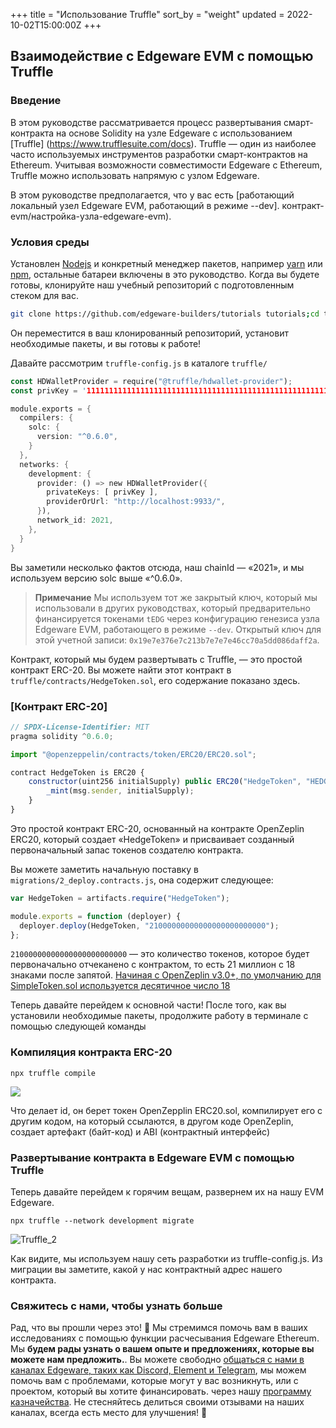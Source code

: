 +++
title = "Использование Truffle"
sort_by = "weight"
updated = 2022-10-02T15:00:00Z
+++

## Взаимодействие с Edgeware EVM с помощью Truffle <a id="interacting-with-edgeware-evm-using-truffle"></a>

### Введение <a id="introduction"></a>

В этом руководстве рассматривается процесс развертывания смарт-контракта на основе Solidity на узле Edgeware с использованием [Truffle] (https://www.trufflesuite.com/docs). Truffle — один из наиболее часто используемых инструментов разработки смарт-контрактов на Ethereum. Учитывая возможности совместимости Edgeware с Ethereum, Truffle можно использовать напрямую с узлом Edgeware.

В этом руководстве предполагается, что у вас есть [работающий локальный узел Edgeware EVM, работающий в режиме --dev]. контракт-evm/настройка-узла-edgeware-evm).

### Условия среды <a id="environment-prerequisites"></a>

Установлен [Nodejs](https://nodejs.org/en/) и конкретный менеджер пакетов, например [yarn](https://classic.yarnpkg.com/en/docs/install/#mac-stable) или [npm](https://www.npmjs.com/get-npm), остальные батареи включены в это руководство. Когда вы будете готовы, клонируйте наш учебный репозиторий с подготовленным стеком для вас.

```bash
git clone https://github.com/edgeware-builders/tutorials tutorials;cd tutorials/truffle;yarn
```

Он переместится в ваш клонированный репозиторий, установит необходимые пакеты, и вы готовы к работе!

Давайте рассмотрим `truffle-config.js` в каталоге `truffle/`

```rust
const HDWalletProvider = require("@truffle/hdwallet-provider");
const privKey = '1111111111111111111111111111111111111111111111111111111111111111';

module.exports = {
  compilers: {
    solc: {
      version: "^0.6.0",
    }
  },
  networks: {
    development: {
      provider: () => new HDWalletProvider({
        privateKeys: [ privKey ],
        providerOrUrl: "http://localhost:9933/",
      }),
      network_id: 2021,
    },
  } 
}
```

Вы заметили несколько фактов отсюда, наш chainId — «2021», и мы используем версию solc выше «^0.6.0».

> **Примечание** Мы используем тот же закрытый ключ, который мы использовали в других руководствах, который предварительно финансируется токенами `tEDG` через конфигурацию генезиса узла Edgeware EVM, работающего в режиме `--dev`. Открытый ключ для этой учетной записи: `0x19e7e376e7c213b7e7e7e46cc70a5dd086daff2a`.

Контракт, который мы будем развертывать с Truffle, — это простой контракт ERC-20. Вы можете найти этот контракт в `truffle/contracts/HedgeToken.sol`, его содержание показано здесь.

### [Контракт ERC-20]

```javascript
// SPDX-License-Identifier: MIT
pragma solidity ^0.6.0;

import "@openzeppelin/contracts/token/ERC20/ERC20.sol";

contract HedgeToken is ERC20 {
    constructor(uint256 initialSupply) public ERC20("HedgeToken", "HEDGE") {
        _mint(msg.sender, initialSupply);
    }
}
```

Это простой контракт ERC-20, основанный на контракте OpenZeplin ERC20, который создает «HedgeToken» и присваивает созданный первоначальный запас токенов создателю контракта.

Вы можете заметить начальную поставку в `migrations/2_deploy.contracts.js`, она содержит следующее:

```javascript
var HedgeToken = artifacts.require("HedgeToken");

module.exports = function (deployer) {
  deployer.deploy(HedgeToken, "21000000000000000000000000");
};
```

`21000000000000000000000000` — это количество токенов, которое будет первоначально отчеканено с контрактом, то есть 21 миллион с 18 знаками после запятой. [Начиная с OpenZeplin v3.0+, по умолчанию для SimpleToken.sol используется десятичное число 18](https://docs.openzeppelin.com/contracts/3.x/api/token/erc20#ERC20-_setupDecimals-uint8-)

Теперь давайте перейдем к основной части! После того, как вы установили необходимые пакеты, продолжите работу в терминале с помощью следующей команды

### Компиляция контракта ERC-20 <a id="compile-erc-20-contract"></a>

```
npx truffle compile
```

![](https://user-images.githubusercontent.com/32852637/122429916-24bbd900-cf61-11eb-98bd-faa07d223e68.PNG)

Что делает id, он берет токен OpenZepplin ERC20.sol, компилирует его с другим кодом, на который ссылаются, в другом коде OpenZeplin, создает артефакт \(байт-код\) и ABI \(контрактный интерфейс\)

### Развертывание контракта в Edgeware EVM с помощью Truffle <a id="deploying-a-contract-to-edgeware-evm-using-truffle"></a>

Теперь давайте перейдем к горячим вещам, развернем их на нашу EVM Edgeware.

```
npx truffle --network development migrate
```

![Truffle_2](https://user-images.githubusercontent.com/32852637/122431469-7ca70f80-cf62-11eb-8684-114f0323ff83.PNG)

Как видите, мы используем нашу сеть разработки из truffle-config.js. Из миграции вы заметите, какой у нас контрактный адрес нашего контракта.

### Свяжитесь с нами, чтобы узнать больше <a id="reach-us-for-more-engagement"></a>

Рад, что вы прошли через это! 🥰 Мы стремимся помочь вам в ваших исследованиях с помощью функции расчесывания Edgeware Ethereum. Мы **будем рады узнать о вашем опыте и предложениях, которые вы можете нам предложить.**. Вы можете свободно [общаться с нами в каналах Edgeware, таких как Discord, Element и Telegram](https://linktr.ee/edg_developers), мы можем помочь вам с проблемами, которые могут у вас возникнуть, или с проектом, который вы хотите финансировать. через нашу [программу казначейства](https://docs.edgewa.re/edgeware-runtime/treasury). Не стесняйтесь делиться своими отзывами на наших каналах, всегда есть место для улучшения! 🙌
